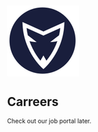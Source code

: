 <a href="/"><img src="/img/securfiy.it-logo.png" alt="Securify.IT" border="0"  /></a>


# Carreers
Check out our job portal later.